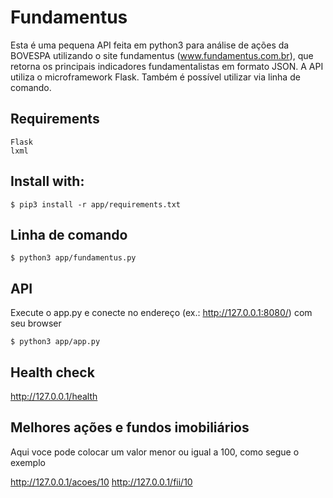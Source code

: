 # Fundamentus
Esta é uma pequena API feita em python3 para análise de ações da BOVESPA utilizando o site fundamentus (www.fundamentus.com.br), que retorna os principais indicadores fundamentalistas em formato JSON. A API utiliza o microframework Flask. Também é possível utilizar via linha de comando.

## Requirements
    Flask
    lxml
    
## Install with:
    $ pip3 install -r app/requirements.txt

## Linha de comando
    $ python3 app/fundamentus.py

## API
Execute o app.py e conecte no endereço (ex.: http://127.0.0.1:8080/) com seu browser

    $ python3 app/app.py

## Health check

http://127.0.0.1/health

## Melhores ações e fundos imobiliários

Aqui voce pode colocar um valor menor ou igual a 100, como segue o exemplo

http://127.0.0.1/acoes/10
http://127.0.0.1/fii/10